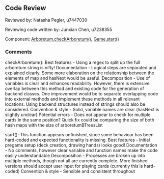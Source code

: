 ## Code Review

Reviewed by: Natasha Pegler, u7447030

Reviewing code written by: Junxian Chen, u7238355

Component: [Arboretum.checkArboretum()](https://gitlab.cecs.anu.edu.au/u7447030/comp1110-ass2/-/blob/master/src/comp1110/ass2/Arboretum.java#L731-811), [Game.start()](https://gitlab.cecs.anu.edu.au/u7447030/comp1110-ass2/-/blob/master/src/comp1110/ass2/gui/Game.java#L166-205)

### Comments 

checkArboretum():
Best features - Using a regex to split up the full arboretum string is nifty! 
Documentation - Logical steps are separated and explained clearly. Some more elaboration on the relationship between the elements of map and hasNext would be useful.
Decomposition - Use of variables is clear and enhances readability. However, there is extensive overlap between this method and existing code for the generation of backend classes. One improvement would be to separate overlapping code into external methods and implement these methods in all relevant locations. Using backend structures instead of strings should also be considered. 
Convention & style - Solid, variable names are clear (hasNext is slightly unclear)
Potential errors - Does not appear to check for multiple cards in the same position? Quick fix could be comparing the size of both hash maps with the size of arboretumBTreesList

start():
This function appears unfinished, since some behaviour has been hard-coded and expected functionality is missing.
Best features - Initial pregame setup (deck creation, drawing hands) looks good!
Documentation - No comments, however clear variable and function names make the code easily understandable 
Decomposition - Processes are broken up into multiple methods, though not all are currently complete. More finished versions should accept user input for playing cards (currently this is hard-coded)
Convention & style - Sensible and consistent throughout


